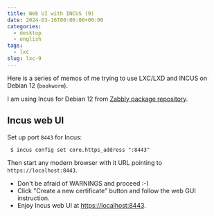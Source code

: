 ```yaml
---
title: Web UI with INCUS (9)
date: 2024-03-16T00:00:00+00:00
categories:
  - desktop
  - english
tags:
  - lxc
slug: lxc-9
---
```


Here is a series of memos of me trying to use LXC/LXD and INCUS on Debian 12 (`bookworm`).

I am using Incus for Debian 12 from [Zabbly package repository](https://github.com/zabbly/incus).

## Incus web UI

Set up port `8443` for Incus:

```console
 $ incus config set core.https_address ":8443"
```

Then start any modern browser with it URL pointing to `https://localhost:8443`.

* Don't be afraid of WARNINGS and proceed :-)
* Click "Create a new certificate" button and follow the web GUI instruction.
* Enjoy Incus web UI at [https://localhost:8443](https://localhost:8443).


<!--
INCUS container wayland
  https://discuss.linuxcontainers.org/t/incus-lxd-profile-for-gui-apps-wayland-x11-and-pulseaudio/18295/2
  note-00056.md
  https://blog.simos.info/how-to-run-graphics-accelerated-gui-apps-in-lxd-containers-on-your-ubuntu-desktop/

INCUS UI
  https://bugs.debian.org/cgi-bin/bugreport.cgi?bug=1067041 wishlist on incus
  https://bugs.debian.org/cgi-bin/bugreport.cgi?bug=1036926 Dropped ITP for lxd-ui

  https://stgraber.org/2023/11/25/adding-a-web-ui-to-the-incus-demo-service/
    https://discuss.linuxcontainers.org/t/web-ui-for-incus/18198/2
    https://discuss.linuxcontainers.org/t/incus-web-ui-spacing/18928 Incus Web UI spacing
    https://discuss.linuxcontainers.org/t/lxconsole-as-web-ui/19212 Lxconsole as web UI

  https://github.com/KosmX/incus-ui-canonical-arch Arch Linux package
  https://gist.github.com/vaxvhbe/ce679df15fc521c8aca1ff9ddf537201 RPM spec file?

Other UI
  https://github.com/PenningLabs/lxconsole (PYTHON)
  https://github.com/AdaptiveScale/lxdui (PYTHON)
  https://github.com/turtle0x1/LxdMosaic (JS with SQL)
  https://github.com/lxdware/lxd-dashboard (PHP)

  There are different types of implementations. lxconsole is written in Python,
  is based on the Flask web framework, and uses a database to store settings.
  On the other hand, Incus UI is a single-page application written in
  TypeScript and React and only replicates what you can do with the incus CLI
  program (i.e. works through the REST API).

  https://discuss.linuxcontainers.org/t/stateful-uis-and-questions-about-lxd-ui-history/18302

  My comment from earlier was in response to a question about whether lxconsole
  would work with the INCUS_UI env variable, and the response remains accurate
  that no, if you want to have a web UI that you can just drop into
  /opt/incus/ui/ and have it work out immediately, then your only options are
  those UIs that rely on static files and on no other external components.

  Those more complex web interfaces will typically come with their own set of
  instructions on how to properly deploy them, what OS they support to run
  their daemon and database, how to setup the database for high-availability
  when in a cluster environment, how to perform backups of that data, …

-->

<!-- vim: set sw=4 sts=4 ai si et tw=79 ft=markdown: -->
